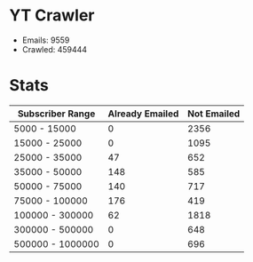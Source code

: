 # YT Crawler
- Emails: 9559
- Crawled: 459444

# Stats
| Subscriber Range  | Already Emailed | Not Emailed |
|-------|-------|-------|
| 5000 - 15000 | 0 | 2356 |
| 15000 - 25000 | 0 | 1095 |
| 25000 - 35000 | 47 | 652 |
| 35000 - 50000 | 148 | 585 |
| 50000 - 75000 | 140 | 717 |
| 75000 - 100000 | 176 | 419 |
| 100000 - 300000 | 62 | 1818 |
| 300000 - 500000 | 0 | 648 |
| 500000 - 1000000 | 0 | 696 |
